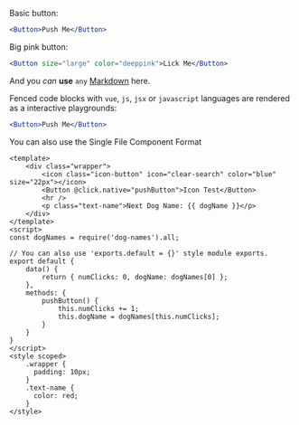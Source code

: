 Basic button:

```jsx
<Button>Push Me</Button>
```

Big pink button:

```jsx
<Button size="large" color="deeppink">Lick Me</Button>
```

And you *can* **use** `any` [Markdown](http://daringfireball.net/projects/markdown/) here.

Fenced code blocks with `vue`, `js`, `jsx` or `javascript` languages are rendered as a interactive playgrounds:

```jsx
<Button>Push Me</Button>
```

You can also use the Single File Component Format

```vue
<template>
    <div class="wrapper">
        <icon class="icon-button" icon="clear-search" color="blue" size="22px"></icon>
        <Button @click.native="pushButton">Icon Test</Button>
        <hr />
        <p class="text-name">Next Dog Name: {{ dogName }}</p>
    </div>
</template>
<script>
const dogNames = require('dog-names').all;

// You can also use 'exports.default = {}' style module exports.
export default {
	data() {
		return { numClicks: 0, dogName: dogNames[0] };
	},
	methods: {
		pushButton() {
			this.numClicks += 1;
			this.dogName = dogNames[this.numClicks];
		}
	}
}
</script>
<style scoped>
    .wrapper {
      padding: 10px;
    }
    .text-name {
      color: red;
    }
</style>
```
